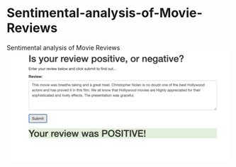 # Sentimental-analysis-of-Movie-Reviews
Sentimental analysis of Movie Reviews
![Sentiment result Example](https://github.com/Ananyakondiparthy/Sentimental-analysis-of-Movie-Reviews/blob/master/image.png)
